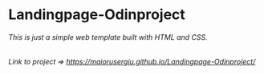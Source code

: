 # Landingpage-Odinproject

###### This is just a simple web template built with HTML and CSS.
###### Link to project => https://maiorusergiu.github.io/Landingpage-Odinproject/
